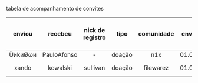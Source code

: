 tabela de acompanhamento de convites

| enviou | recebeu | nick de registro | tipo | comunidade | enviado | recebido | pode pedir outro convite? | status | observações |
| :---: | :---: |  :---: |  :---: |  :---: |  :---: |  :---: |  :---: |  :---: |  :---: |
| ÜиkиØωи | PauloAfonso | - | doação | n1x | 01.01.20 | - | - | - | - |
| xando | kowalski | sullivan | doação | filewarez | 01.01.20 | 01.01.2020 | não | tudo errado | [observação](/tabeladeconvites_observacoes.md) |

